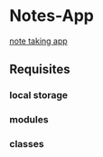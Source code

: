 # Notes-App
[note taking app](https://kameronmazuda.github.io/Notes-App/)

## Requisites

### local storage 
### modules
### classes
